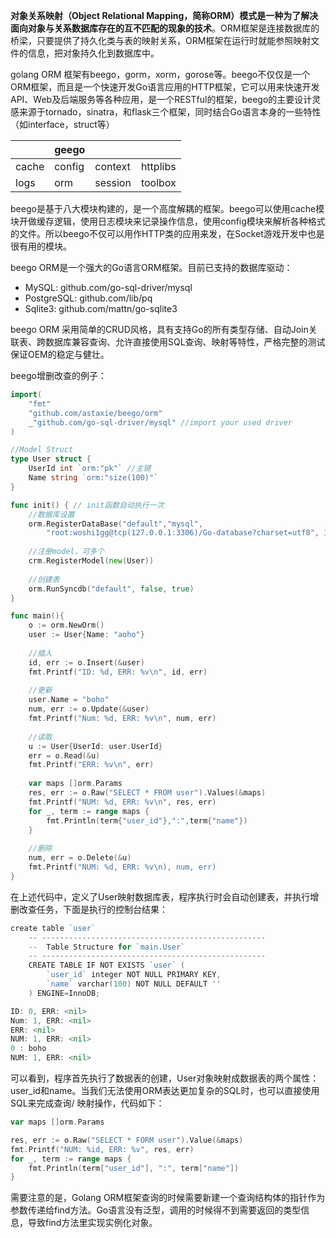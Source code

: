 **对象关系映射（Object Relational Mapping，简称ORM）模式是一种为了解决面向对象与关系数据库存在的互不匹配的现象的技术**。ORM框架是连接数据库的桥梁，只要提供了持久化类与表的映射关系，ORM框架在运行时就能参照映射文件的信息，把对象持久化到数据库中。

golang ORM 框架有beego，gorm，xorm，gorose等。beego不仅仅是一个ORM框架，而且是一个快速开发Go语言应用的HTTP框架，它可以用来快速开发API、Web及后端服务等各种应用，是一个RESTful的框架，beego的主要设计灵感来源于tornado，sinatra，和flask三个框架，同时结合Go语言本身的一些特性（如interface，struct等）

|  | geego |  |  |
| --- | --- | --- | --- |
| cache | config | context | httplibs |
| logs | orm | session | toolbox |

beego是基于八大模块构建的，是一个高度解耦的框架。beego可以使用cache模块开做缓存逻辑，使用日志模块来记录操作信息，使用config模块来解析各种格式的文件。所以beego不仅可以用作HTTP类的应用来发，在Socket游戏开发中也是很有用的模块。

beego ORM是一个强大的Go语言ORM框架。目前已支持的数据库驱动：

- MySQL: github.com/go-sql-driver/mysql
- PostgreSQL: github.com/lib/pq
- Sqlite3: github.com/mattn/go-sqlite3

beego ORM 采用简单的CRUD风格，具有支持Go的所有类型存储、自动Join关联表、跨数据库兼容查询、允许直接使用SQL查询、映射等特性，严格完整的测试保证OEM的稳定与健壮。

beego增删改查的例子：

```go
import(
	"fmt"
	"github.com/astaxie/beego/orm"
	_"github.com/go-sql-driver/mysql" //import your used driver
)

//Model Struct
type User struct {
	UserId int `orm:"pk"` //主键
	Name string `orm:"size(100)"`
}

func init() { // init函数自动执行一次
	//数据库设置
	orm.RegisterDataBase("default","mysql",
		"root:woshi1gg@tcp(127.0.0.1:3306)/Go-database?charset=utf8", 30)
	
	//注册model，可多个
	crm.RegisterModel(new(User))
	
	//创建表
	orm.RunSyncdb("default", false, true)
}

func main(){
	o := orm.NewOrm()
	user := User{Name: "aoho"}
	
	//插入
	id, err := o.Insert(&user)
	fmt.Printf("ID: %d, ERR: %v\n", id, err)
	
	//更新
	user.Name = "boho"
	num, err := o.Update(&user)
	fmt.Printf("Num: %d, ERR: %v\n", num, err)
	
	//读取
	u := User{UserId: user.UserId}
	err = o.Read(&u)
	fmt.Printf("ERR: %v\n", err)
	
	var maps []orm.Params
	res, err := o.Raw("SELECT * FROM user").Values(&maps)
	fmt.Printf("NUM: %d, ERR: %v\n", res, err)
	for _, term := range maps {
		fmt.Println(term{"user_id"},":",term{"name"})
	}
	
	//删除
	num, err = o.Delete(&u)
	fmt.Printf("NUM: %d, ERR: %v\n), num, err)
}
```

在上述代码中，定义了User映射数据库表，程序执行时会自动创建表，并执行增删改查任务，下面是执行的控制台结果：

```go
create table `user` 
    -- --------------------------------------------------
    --  Table Structure for `main.User`
    -- --------------------------------------------------
    CREATE TABLE IF NOT EXISTS `user` (
        `user_id` integer NOT NULL PRIMARY KEY,
        `name` varchar(100) NOT NULL DEFAULT ''
    ) ENGINE=InnoDB;

ID: 0, ERR: <nil>
Num: 1, ERR: <nil>
ERR: <nil>
NUM: 1, ERR: <nil>
0 : boho
NUM: 1, ERR: <nil>
```

可以看到，程序首先执行了数据表的创建，User对象映射成数据表的两个属性：user_id和name。当我们无法使用ORM表达更加复杂的SQL时，也可以直接使用SQL来完成查询/ 映射操作，代码如下：

```go
var maps []orm.Params

res, err := o.Raw("SELECT * FORM user").Value(&maps)
fmt.Printf("NUM: %id, ERR: %v", res, err)
for _, term := range maps {
	fmt.Println(term["user_id"], ":", term["name"])
}
```

需要注意的是，Golang ORM框架查询的时候需要新建一个查询结构体的指针作为参数传递给find方法。Go语言没有泛型，调用的时候得不到需要返回的类型信息，导致find方法里实现实例化对象。